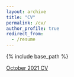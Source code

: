 ```yaml
---
layout: archive
title: "CV"
permalink: /cv/
author_profile: true
redirect_from:
  - /resume
---
```


{% include base_path %}

[October 2021 CV](https://github.com/mollyrcarney/mollyrcarney.github.io/blob/9743aff2213d5c0ec2d445dfbe9f2b161043ccce/files/carney_cv_dec21.pdf)
